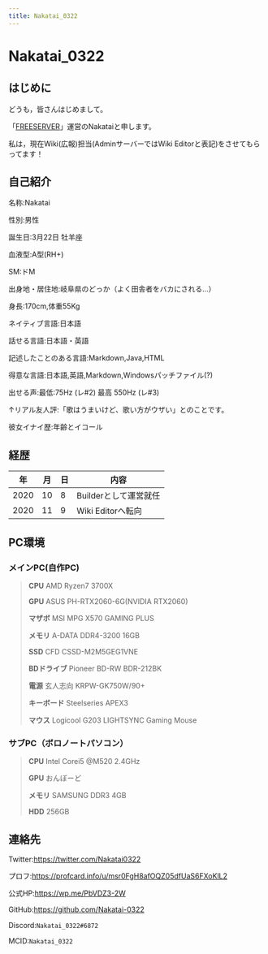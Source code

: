 ```yaml
---
title: Nakatai_0322
---
```

# <mc-avatar user="d297f52003024e5d944fd78edc82891a"></mc-avatar>Nakatai_0322

## はじめに
どうも，皆さんはじめまして。

「[FREESERVER](https://www.freeserver.pro)」運営のNakataiと申します。

私は，現在Wiki(広報)担当(AdminサーバーではWiki Editorと表記)をさせてもらってます！

## 自己紹介
名称:Nakatai

性別:男性

誕生日:3月22日 牡羊座

血液型:A型(RH+)

SM:ドM

出身地・居住地:岐阜県のどっか（よく田舎者をバカにされる...）

身長:170cm,体重55Kg

ネイティブ言語:日本語

話せる言語:日本語・英語

記述したことのある言語:Markdown,Java,HTML

得意な言語:日本語,英語,Markdown,Windowsパッチファイル(?)

出せる声:最低:75Hz (レ#2) 最高 550Hz (レ#3)

↑リアル友人評:「歌はうまいけど、歌い方がウザい」とのことです。

彼女イナイ歴:年齢とイコール

## 経歴
| 年   | 月  | 日  | 内容                  |
| ---- | --- | --- | --------------------- |
| 2020 | 10  | 8   | Builderとして運営就任 |
| 2020 | 11  | 9   | Wiki Editorへ転向     |
## PC環境
### メインPC(自作PC)
> **CPU** AMD Ryzen7 3700X
> 
> **GPU** ASUS PH-RTX2060-6G(NVIDIA RTX2060)
> 
> **マザボ** MSI MPG X570 GAMING PLUS
> 
> **メモリ** A-DATA DDR4-3200 16GB
> 
> **SSD** CFD CSSD-M2M5GEG1VNE
> 
> **BDドライブ** Pioneer BD-RW BDR-212BK
> 
> **電源** 玄人志向 KRPW-GK750W/90+
> 
> **キーボード** Steelseries APEX3
> 
> **マウス** Logicool G203 LIGHTSYNC Gaming Mouse
### サブPC（ボロノートパソコン）
> **CPU** Intel Corei5 @M520 2.4GHz
> 
> **GPU** おんぼーど
> 
> **メモリ** SAMSUNG DDR3 4GB
> 
> **HDD** 256GB
> 

## 連絡先
Twitter:https://twitter.com/Nakatai0322

プロフ:https://profcard.info/u/msr0FgH8afOQZ05dfUaS6FXoKlL2

公式HP:https://wp.me/PbVDZ3-2W

GitHub:https://github.com/Nakatai-0322

Discord:`Nakatai_0322#6872`

MCID:`Nakatai_0322`
